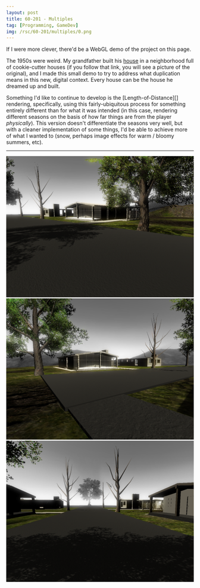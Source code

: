 ```yaml
---
layout: post
title: 60-201 - Multiples
tag: [Programming, GameDev]
img: /rsc/60-201/multiples/0.png
---
```


If I were more clever, there'd be a WebGL demo of the project on this page.

The 1950s were weird. My grandfather built his [house][] in a neighborhood full of cookie-cutter houses (if you follow that link, you will see a picture of the original), and I made this small demo to try to address what duplication means in this new, digital context. Every house can be the house he dreamed up and built.

Something I'd like to continue to develop is the [Length-of-Distance][] rendering, specifically, using this fairly-ubiquitous process for something entirely different than for what it was intended (in this case, rendering different seasons on the basis of how far things are from the player *physically*). This version doesn't differentiate the seasons very well, but with a cleaner implementation of some things, I'd be able to achieve more of what I wanted to (snow, perhaps image effects for warm / bloomy summers, etc).

---

![0][]
![1][]
![2][]

[0]: </rsc/60-201/multiples/0.png>
[1]: </rsc/60-201/multiples/1.png>
[2]: </rsc/60-201/multiples/2.png>
[house]: </3d/lindsay/>


